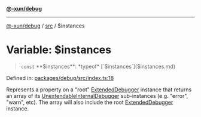 [**@-xun/debug**](../../README.md)

***

[@-xun/debug](../../README.md) / [src](../README.md) / $instances

# Variable: $instances

> `const` **$instances**: *typeof* [`$instances`]($instances.md)

Defined in: [packages/debug/src/index.ts:18](https://github.com/Xunnamius/rejoinder/blob/6a2f2c964cfd9707e5829cabd8d4be94ce6acda1/packages/debug/src/index.ts#L18)

Represents a property on a "root" [ExtendedDebugger](../interfaces/ExtendedDebugger.md) instance that
returns an array of its [UnextendableInternalDebugger](../interfaces/UnextendableInternalDebugger.md) sub-instances
(e.g. "error", "warn", etc). The array will also include the root
[ExtendedDebugger](../interfaces/ExtendedDebugger.md) instance.
